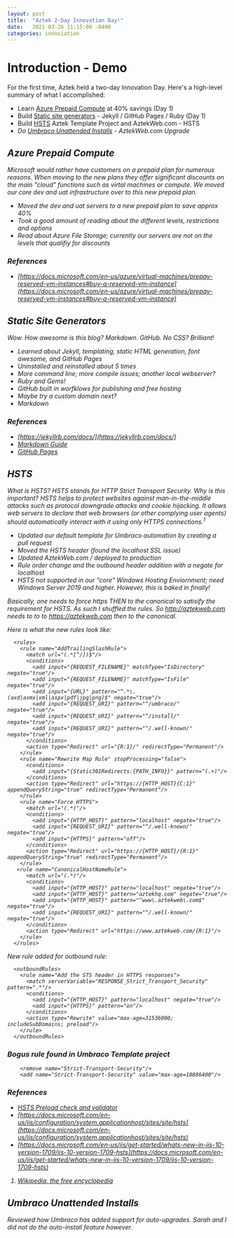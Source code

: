 ```yaml
---
layout: post
title:  "Aztek 2-Day Innovation Day!"
date:   2021-03-26 11:15:00 -0400
categories: innoviation
---
```

# Introduction - Demo
For the first time, Aztek held a two-day Innovation Day. Here's a high-level summary of what I accomplished:
- <i class="icon-book"></i>Learn<i class="icon-check"></i> [Azure Prepaid Compute](#azure-prepaid-compute) at 40% savings (Day 1)
- <i class="icon-hand-right"></i>Build<i class="icon-check"></i> [Static site generators](#static-site-generators) - Jekyll / GitHub Pages / Ruby (Day 1)
- <i class="icon-hand-right"></i>Build<i class="icon-check"></i> [HSTS](#hsts) Aztek Template Project and AztekWeb.com - HSTS
- <i class="icon-smile">Do<i class="icon-check"></i> [Umbraco Unattended Installs](#umbraco-unattended-installs) - AztekWeb.com Upgrade

## Azure Prepaid Compute
Microsoft would rather have customers on a prepaid plan for numerous reasons. When moving to the new plans they offer significant discounts on the main "cloud" functions such as virtal machines or compute. We moved our core dev and uat infrastructure over to this new prepaid plan.
* Moved the dev and uat servers to a new prepaid plan to save approx 40%
* Took a good amount of reading about the different levels, restrictions and options
* Read about Azure File Storage; currently our servers are not on the levels that qualifiy for discounts

### References
* [https://docs.microsoft.com/en-us/azure/virtual-machines/prepay-reserved-vm-instances#buy-a-reserved-vm-instance](https://docs.microsoft.com/en-us/azure/virtual-machines/prepay-reserved-vm-instances#buy-a-reserved-vm-instance)

## Static Site Generators
Wow. How awesome is this blog? Markdown. GitHub. No CSS? Brilliant!
* Learned about Jekyll, templating, static HTML generation, font awesome, and GitHub Pages
* Uninstalled and reinstalled about 5 times
* More command line; more compile issues; another local webserver?
* Ruby and Gems! 
* GitHub built in worfklows for publishing and free hosting
* Maybe try a custom domain next?
* <span class="icon-heart"></span> Markdown

### References
* [https://jekyllrb.com/docs/](https://jekyllrb.com/docs/)
* [Markdown Guide](https://www.markdownguide.org/basic-syntax/)
* [GitHub Pages](https://pages.github.com/)

## HSTS
What is HSTS? HSTS stands for HTTP Strict Transport Security. Why is this important? HSTS helps to protect websites against man-in-the-middle attacks such as protocol downgrade attacks and cookie hijacking. It allows web servers to declare that web browsers (or other complying user agents) should automatically interact with it using only HTTPS connections.<sup>1</sup>

* Updated our default template for Umbraco automation by creating a pull request
* Moved the HSTS header (found the localhost SSL issue)
* Updated AztekWeb.com / deployed to production
* Rule order change and the outbound header addition with a negate for localhost
* HSTS not supported in our "core" Windows Hosting Enviornment; need Windows Server 2019 and higher. However, this is baked in finally! 

Basically, one needs to force https THEN to the canonical to satisify the requirement for HSTS. As such I shuffled the rules. So http://aztekweb.com needs to to to https://aztekweb.com then to the canonical. 

Here is what the new rules look like:

      <rules>
        <rule name="AddTrailingSlashRule">
          <match url="(.*[^/])$"/>
          <conditions>
            <add input="{REQUEST_FILENAME}" matchType="IsDirectory" negate="true"/>
            <add input="{REQUEST_FILENAME}" matchType="IsFile" negate="true"/>
            <add input="{URL}" pattern="^.*\.(axd|asmx|xml|aspx|pdf|jpg|png)$" negate="true"/>
            <add input="{REQUEST_URI}" pattern="^/umbraco/" negate="true"/>
            <add input="{REQUEST_URI}" pattern="^/install/" negate="true"/>
            <add input="{REQUEST_URI}" pattern="^/.well-known/" negate="true"/>
          </conditions>
          <action type="Redirect" url="{R:1}/" redirectType="Permanent"/>
        </rule>
        <rule name="Rewrite Map Rule" stopProcessing="false">
          <conditions>
            <add input="{Static301Redirects:{PATH_INFO}}" pattern="(.+)"/>
          </conditions>
          <action type="Redirect" url="https://{HTTP_HOST}{C:1}" appendQueryString="true" redirectType="Permanent"/>
        </rule>
        <rule name="Force HTTPS">
          <match url="(.*)"/>
          <conditions>
            <add input="{HTTP_HOST}" pattern="localhost" negate="true"/>
            <add input="{REQUEST_URI}" pattern="^/.well-known/" negate="true"/>
            <add input="{HTTPS}" pattern="off"/>
          </conditions>
          <action type="Redirect" url="https://{HTTP_HOST}/{R:1}" appendQueryString="true" redirectType="Permanent"/>
        </rule>
       <rule name="CanonicalHostNameRule">
          <match url="(.*)"/>
          <conditions>
            <add input="{HTTP_HOST}" pattern="localhost" negate="true"/>
            <add input="{HTTP_HOST}" pattern="aztekhq.com" negate="true"/>
            <add input="{HTTP_HOST}" pattern="^www\.aztekweb\.com$" negate="true"/>
            <add input="{REQUEST_URI}" pattern="^/.well-known/" negate="true"/>
          </conditions>
          <action type="Redirect" url="https://www.aztekweb.com/{R:1}"/>
        </rule>
      </rules>

New rule added for outbound rule:

      <outboundRules>
        <rule name="Add the STS header in HTTPS responses">
          <match serverVariable="RESPONSE_Strict_Transport_Security" pattern=".*"/>
          <conditions>
            <add input="{HTTP_HOST}" pattern="localhost" negate="true"/>
            <add input="{HTTPS}" pattern="on"/>
          </conditions>
          <action type="Rewrite" value="max-age=31536000; includeSubDomains; preload"/>
        </rule>
      </outboundRules>


### Bogus rule found in Umbraco Template project

        <remove name="Strict-Transport-Security"/>
        <add name="Strict-Transport-Security" value="max-age=10886400"/>

### References 
* [HSTS Preload check and validator](https://hstspreload.org/)
* [https://docs.microsoft.com/en-us/iis/configuration/system.applicationhost/sites/site/hsts](https://docs.microsoft.com/en-us/iis/configuration/system.applicationhost/sites/site/hsts)
* [https://docs.microsoft.com/en-us/iis/get-started/whats-new-in-iis-10-version-1709/iis-10-version-1709-hsts](https://docs.microsoft.com/en-us/iis/get-started/whats-new-in-iis-10-version-1709/iis-10-version-1709-hsts)

1. [Wikipedia, the free encyclopedia](https://en.wikipedia.org/wiki/HTTP_Strict_Transport_Security)

## Umbraco Unattended Installs
Reviewed how Umbraco has added support for auto-upgrades. Sarah and I did not do the auto-install feature however. 


